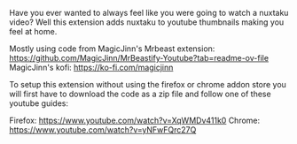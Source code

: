 Have you ever wanted to always feel like you were going to watch a nuxtaku video? Well this extension adds nuxtaku to youtube thumbnails making you feel at home.

Mostly using code from MagicJinn's Mrbeast extension: https://github.com/MagicJinn/MrBeastify-Youtube?tab=readme-ov-file
MagicJinn's kofi: https://ko-fi.com/magicjinn


To setup this extension without using the firefox or chrome addon store you will first have to download the code as a zip file and follow one of these youtube guides:

Firefox: https://www.youtube.com/watch?v=XqWMDv411k0
Chrome: https://www.youtube.com/watch?v=yNFwFQrc27Q
